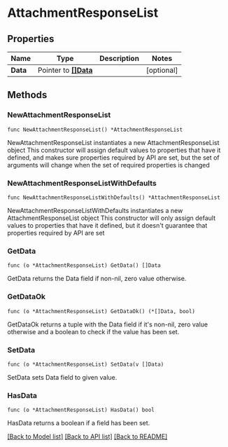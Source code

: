 # AttachmentResponseList

## Properties

Name | Type | Description | Notes
------------ | ------------- | ------------- | -------------
**Data** | Pointer to [**[]Data**](Data.md) |  | [optional] 

## Methods

### NewAttachmentResponseList

`func NewAttachmentResponseList() *AttachmentResponseList`

NewAttachmentResponseList instantiates a new AttachmentResponseList object
This constructor will assign default values to properties that have it defined,
and makes sure properties required by API are set, but the set of arguments
will change when the set of required properties is changed

### NewAttachmentResponseListWithDefaults

`func NewAttachmentResponseListWithDefaults() *AttachmentResponseList`

NewAttachmentResponseListWithDefaults instantiates a new AttachmentResponseList object
This constructor will only assign default values to properties that have it defined,
but it doesn't guarantee that properties required by API are set

### GetData

`func (o *AttachmentResponseList) GetData() []Data`

GetData returns the Data field if non-nil, zero value otherwise.

### GetDataOk

`func (o *AttachmentResponseList) GetDataOk() (*[]Data, bool)`

GetDataOk returns a tuple with the Data field if it's non-nil, zero value otherwise
and a boolean to check if the value has been set.

### SetData

`func (o *AttachmentResponseList) SetData(v []Data)`

SetData sets Data field to given value.

### HasData

`func (o *AttachmentResponseList) HasData() bool`

HasData returns a boolean if a field has been set.


[[Back to Model list]](../README.md#documentation-for-models) [[Back to API list]](../README.md#documentation-for-api-endpoints) [[Back to README]](../README.md)


